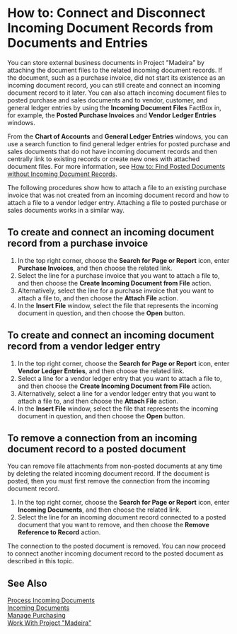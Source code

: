 <properties
    pageTitle="How to: Connect and Disconnect Incoming Document Records from Documents and Entries| Project “Madeira”"
    description="How to: Connect and Disconnect Incoming Document Records from Documents and Entries"
    services="project-madeira"
    documentationCenter=""
    authors="SorenGP"
/>
<tags
    ms.service="project-madeira"
    ms.topic="article"
    ms.devlang="na"
    ms.tgt_pltfrm="na"
    ms.workload="na"
    ms.date="05/12/2016"
    ms.author="europe\sgroespe" />

# How to: Connect and Disconnect Incoming Document Records from Documents and Entries
You can store external business documents in Project "Madeira" by attaching the document files to the related incoming document records. If the document, such as a purchase invoice, did not start its existence as an incoming document record, you can still create and connect an incoming document record to it later. You can also attach incoming document files to posted purchase and sales documents and to vendor, customer, and general ledger entries by using the **Incoming Document Files** FactBox in, for example, the **Posted Purchase Invoices** and **Vendor Ledger Entries** windows.

From the **Chart of Accounts** and **General Ledger Entries** windows, you can use a search function to find general ledger entries for posted purchase and sales documents that do not have incoming document records and then centrally link to existing records or create new ones with attached document files. For more information, see [How to: Find Posted Documents without Incoming Document Records](across-how-find-posted-documents-without-income-document-records.md).

The following procedures show how to attach a file to an existing purchase invoice that was not created from an incoming document record and how to attach a file to a vendor ledger entry. Attaching a file to posted purchase or sales documents works in a similar way.

## To create and connect an incoming document record from a purchase invoice
1. In the top right corner, choose the **Search for Page or Report** icon, enter **Purchase Invoices**, and then choose the related link.
2. Select the line for a purchase invoice that you want to attach a file to, and then choose the **Create Incoming Document from File** action.
3. Alternatively, select the line for a purchase invoice that you want to attach a file to, and then choose the **Attach File** action.
4. In the **Insert File** window, select the file that represents the incoming document in question, and then choose the **Open** button.

## To create and connect an incoming document record from a vendor ledger entry
1. In the top right corner, choose the **Search for Page or Report** icon, enter **Vendor Ledger Entries**, and then choose the related link.
2. Select a line for a vendor ledger entry that you want to attach a file to, and then choose the **Create Incoming Document from File** action.
3. Alternatively, select a line for a vendor ledger entry that you want to attach a file to, and then choose the **Attach File** action.
4. In the **Insert File** window, select the file that represents the incoming document in question, and then choose the **Open** button.

## To remove a connection from an incoming document record to a posted document
You can remove file attachments from non-posted documents at any time by deleting the related incoming document record. If the document is posted, then you must first remove the connection from the incoming document record.

1. In the top right corner, choose the **Search for Page or Report** icon, enter **Incoming Documents**, and then choose the related link.
2. Select the line for an incoming document record connected to a posted document that you want to remove, and then choose the **Remove Reference to Record** action.

The connection to the posted document is removed. You can now proceed to connect another incoming document record to the posted document as described in this topic.

## See Also  
[Process Incoming Documents](across-process-income-documents.md)  
[Incoming Documents](across-income-documents.md)  
[Manage Purchasing](purchasing-manage-purchasing.md)  
[Work With Project "Madeira"](ui-work-product.md)
